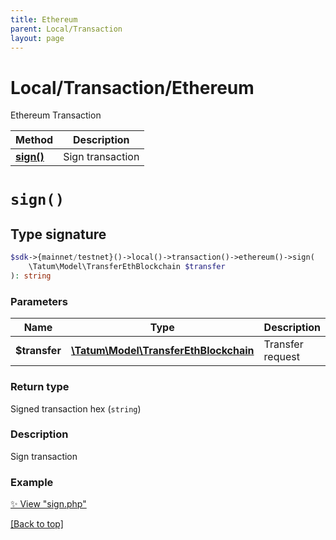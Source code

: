 ```yaml
---
title: Ethereum
parent: Local/Transaction
layout: page
---
```


# Local/Transaction/Ethereum

Ethereum Transaction

Method | Description
------------- | -------------
[**sign()**](#sign) | Sign transaction

# `sign()`

## Type signature

```php
$sdk->{mainnet/testnet}()->local()->transaction()->ethereum()->sign(
    \Tatum\Model\TransferEthBlockchain $transfer
): string
```

### Parameters

Name | Type | Description  | Notes
------------- | ------------- | ------------- | -------------
**$transfer** | [**\Tatum\Model\TransferEthBlockchain**](../../Model/TransferEthBlockchain.md) | Transfer request | 

### Return type

Signed transaction hex (`string`)

### Description

Sign transaction

### Example

[✨ View "sign.php"](https://github.com/tatumio/tatum-php/blob/master/examples/Local/Transaction/Ethereum/sign.php)

[[Back to top]](#top)

